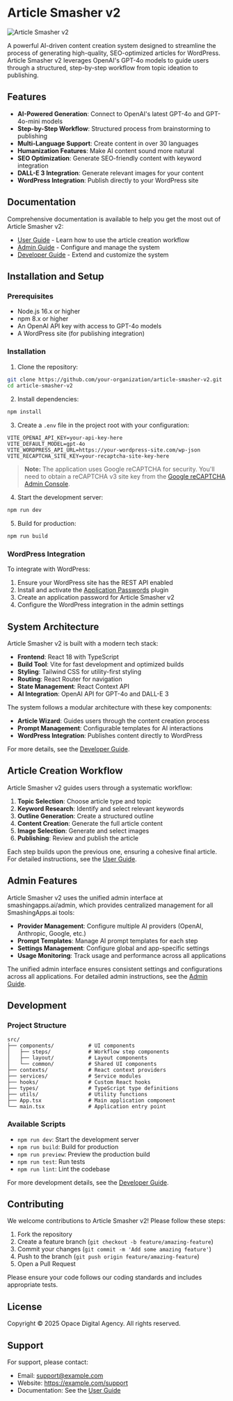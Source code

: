# Article Smasher v2

![Article Smasher v2](https://images.unsplash.com/photo-1607799279861-4dd421887fb3?ixlib=rb-4.0.3&auto=format&fit=crop&w=1000&q=80)

A powerful AI-driven content creation system designed to streamline the process of generating high-quality, SEO-optimized articles for WordPress. Article Smasher v2 leverages OpenAI's GPT-4o models to guide users through a structured, step-by-step workflow from topic ideation to publishing.

## Features

- **AI-Powered Generation**: Connect to OpenAI's latest GPT-4o and GPT-4o-mini models
- **Step-by-Step Workflow**: Structured process from brainstorming to publishing
- **Multi-Language Support**: Create content in over 30 languages
- **Humanization Features**: Make AI content sound more natural
- **SEO Optimization**: Generate SEO-friendly content with keyword integration
- **DALL-E 3 Integration**: Generate relevant images for your content
- **WordPress Integration**: Publish directly to your WordPress site

## Documentation

Comprehensive documentation is available to help you get the most out of Article Smasher v2:

- [User Guide](./docs/user-guide.md) - Learn how to use the article creation workflow
- [Admin Guide](./docs/admin-guide.md) - Configure and manage the system
- [Developer Guide](./docs/developer-guide.md) - Extend and customize the system

## Installation and Setup

### Prerequisites

- Node.js 16.x or higher
- npm 8.x or higher
- An OpenAI API key with access to GPT-4o models
- A WordPress site (for publishing integration)

### Installation

1. Clone the repository:
```bash
git clone https://github.com/your-organization/article-smasher-v2.git
cd article-smasher-v2
```

2. Install dependencies:
```bash
npm install
```

3. Create a `.env` file in the project root with your configuration:
```
VITE_OPENAI_API_KEY=your-api-key-here
VITE_DEFAULT_MODEL=gpt-4o
VITE_WORDPRESS_API_URL=https://your-wordpress-site.com/wp-json
VITE_RECAPTCHA_SITE_KEY=your-recaptcha-site-key-here
```

> **Note:** The application uses Google reCAPTCHA for security. You'll need to obtain a reCAPTCHA v3 site key from the [Google reCAPTCHA Admin Console](https://www.google.com/recaptcha/admin).

4. Start the development server:
```bash
npm run dev
```

5. Build for production:
```bash
npm run build
```

### WordPress Integration

To integrate with WordPress:

1. Ensure your WordPress site has the REST API enabled
2. Install and activate the [Application Passwords](https://wordpress.org/plugins/application-passwords/) plugin
3. Create an application password for Article Smasher v2
4. Configure the WordPress integration in the admin settings

## System Architecture

Article Smasher v2 is built with a modern tech stack:

- **Frontend**: React 18 with TypeScript
- **Build Tool**: Vite for fast development and optimized builds
- **Styling**: Tailwind CSS for utility-first styling
- **Routing**: React Router for navigation
- **State Management**: React Context API
- **AI Integration**: OpenAI API for GPT-4o and DALL-E 3

The system follows a modular architecture with these key components:

- **Article Wizard**: Guides users through the content creation process
- **Prompt Management**: Configurable templates for AI interactions
- **WordPress Integration**: Publishes content directly to WordPress

For more details, see the [Developer Guide](./docs/developer-guide.md).

## Article Creation Workflow

Article Smasher v2 guides users through a systematic workflow:

1. **Topic Selection**: Choose article type and topic
2. **Keyword Research**: Identify and select relevant keywords
3. **Outline Generation**: Create a structured outline
4. **Content Creation**: Generate the full article content
5. **Image Selection**: Generate and select images
6. **Publishing**: Review and publish the article

Each step builds upon the previous one, ensuring a cohesive final article. For detailed instructions, see the [User Guide](./docs/user-guide.md).

## Admin Features

Article Smasher v2 uses the unified admin interface at smashingapps.ai/admin, which provides centralized management for all SmashingApps.ai tools:

- **Provider Management**: Configure multiple AI providers (OpenAI, Anthropic, Google, etc.)
- **Prompt Templates**: Manage AI prompt templates for each step
- **Settings Management**: Configure global and app-specific settings
- **Usage Monitoring**: Track usage and performance across all applications

The unified admin interface ensures consistent settings and configurations across all applications. For detailed admin instructions, see the [Admin Guide](./docs/admin-guide.md).

## Development

### Project Structure

```
src/
├── components/           # UI components
│   ├── steps/            # Workflow step components
│   ├── layout/           # Layout components
│   └── common/           # Shared UI components
├── contexts/             # React context providers
├── services/             # Service modules
├── hooks/                # Custom React hooks
├── types/                # TypeScript type definitions
├── utils/                # Utility functions
├── App.tsx               # Main application component
└── main.tsx              # Application entry point
```

### Available Scripts

- `npm run dev`: Start the development server
- `npm run build`: Build for production
- `npm run preview`: Preview the production build
- `npm run test`: Run tests
- `npm run lint`: Lint the codebase

For more development details, see the [Developer Guide](./docs/developer-guide.md).

## Contributing

We welcome contributions to Article Smasher v2! Please follow these steps:

1. Fork the repository
2. Create a feature branch (`git checkout -b feature/amazing-feature`)
3. Commit your changes (`git commit -m 'Add some amazing feature'`)
4. Push to the branch (`git push origin feature/amazing-feature`)
5. Open a Pull Request

Please ensure your code follows our coding standards and includes appropriate tests.

## License

Copyright © 2025 Opace Digital Agency. All rights reserved.

## Support

For support, please contact:

- Email: support@example.com
- Website: https://example.com/support
- Documentation: See the [User Guide](./docs/user-guide.md)